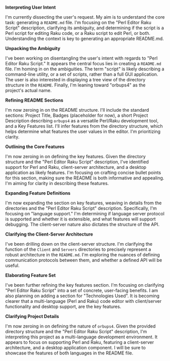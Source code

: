 **Interpreting User Intent**

I'm currently dissecting the user's request. My aim is to understand the core task: generating a `README.md` file. I'm focusing on the "Perl Editor Raku Script" description, clarifying its ambiguity, and determining if the script is a Perl script for editing Raku code, or a Raku script to edit Perl, or both. Understanding the context is key to generating an appropriate README.md.


**Unpacking the Ambiguity**

I've been working on disentangling the user's intent with regards to "Perl Editor Raku Script." It appears the central focus lies in creating a `README.md` file. I'm homing in on the ambiguities. The term "script" is likely describing a command-line utility, or a set of scripts, rather than a full GUI application. The user is also interested in displaying a tree view of the directory structure in the `README`. Finally, I'm leaning toward "orbups4" as the project's actual name.


**Refining README Sections**

I'm now zeroing in on the README structure. I'll include the standard sections: Project Title, Badges (placeholder for now), a short Project Description describing `orbups4` as a versatile Perl/Raku development tool, and a Key Features list. I'll infer features from the directory structure, which helps determine what features the user values in the editor. I'm prioritizing clarity.


**Outlining the Core Features**

I'm now zeroing in on defining the key features. Given the directory structure and the "Perl Editor Raku Script" description, I've identified support for Perl and Raku, client-server architecture, and a desktop application as likely features. I'm focusing on crafting concise bullet points for this section, making sure the README is both informative and appealing.  I'm aiming for clarity in describing these features.


**Expanding Feature Definitions**

I'm now expanding the section on key features, weaving in details from the directories and the "Perl Editor Raku Script" description. Specifically, I'm focusing on "language support." I'm determining if language server protocol is supported and whether it is extensible, and what features will support debugging. The client-server nature also dictates the structure of the API.


**Clarifying the Client-Server Architecture**

I've been drilling down on the client-server structure. I'm clarifying the function of the `Client` and `Servers` directories to precisely represent a robust architecture in the `README.md`. I'm exploring the nuances of defining communication protocols between them, and whether a defined API will be useful.


**Elaborating Feature Set**

I've been further refining the key features section. I'm focusing on clarifying "Perl Editor Raku Script" into a set of concrete, user-facing benefits. I am also planning on adding a section for "Technologies Used". It is becoming clearer that a multi-language (Perl and Raku) code editor with client/server functionality and desktop support, are the key features.


**Clarifying Project Details**

I'm now zeroing in on defining the nature of `orbups4`. Given the provided directory structure and the "Perl Editor Raku Script" description, I'm interpreting this project as a multi-language development environment. It appears to focus on supporting Perl and Raku, featuring a client-server architecture, and a desktop application component. I will be sure to showcase the features of both languages in the README file.


